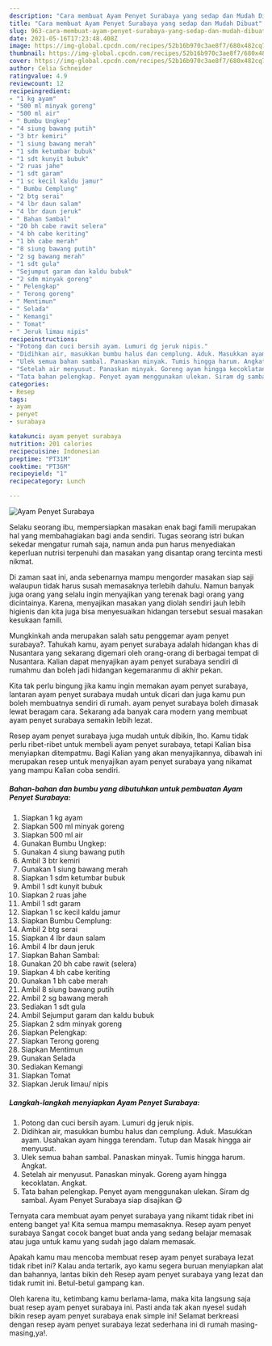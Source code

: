 ```yaml
---
description: "Cara membuat Ayam Penyet Surabaya yang sedap dan Mudah Dibuat"
title: "Cara membuat Ayam Penyet Surabaya yang sedap dan Mudah Dibuat"
slug: 963-cara-membuat-ayam-penyet-surabaya-yang-sedap-dan-mudah-dibuat
date: 2021-05-16T17:23:48.408Z
image: https://img-global.cpcdn.com/recipes/52b16b970c3ae8f7/680x482cq70/ayam-penyet-surabaya-foto-resep-utama.jpg
thumbnail: https://img-global.cpcdn.com/recipes/52b16b970c3ae8f7/680x482cq70/ayam-penyet-surabaya-foto-resep-utama.jpg
cover: https://img-global.cpcdn.com/recipes/52b16b970c3ae8f7/680x482cq70/ayam-penyet-surabaya-foto-resep-utama.jpg
author: Celia Schneider
ratingvalue: 4.9
reviewcount: 12
recipeingredient:
- "1 kg ayam"
- "500 ml minyak goreng"
- "500 ml air"
- " Bumbu Ungkep"
- "4 siung bawang putih"
- "3 btr kemiri"
- "1 siung bawang merah"
- "1 sdm ketumbar bubuk"
- "1 sdt kunyit bubuk"
- "2 ruas jahe"
- "1 sdt garam"
- "1 sc kecil kaldu jamur"
- " Bumbu Cemplung"
- "2 btg serai"
- "4 lbr daun salam"
- "4 lbr daun jeruk"
- " Bahan Sambal"
- "20 bh cabe rawit selera"
- "4 bh cabe keriting"
- "1 bh cabe merah"
- "8 siung bawang putih"
- "2 sg bawang merah"
- "1 sdt gula"
- "Sejumput garam dan kaldu bubuk"
- "2 sdm minyak goreng"
- " Pelengkap"
- " Terong goreng"
- " Mentimun"
- " Selada"
- " Kemangi"
- " Tomat"
- " Jeruk limau nipis"
recipeinstructions:
- "Potong dan cuci bersih ayam. Lumuri dg jeruk nipis."
- "Didihkan air, masukkan bumbu halus dan cemplung. Aduk. Masukkan ayam. Usahakan ayam hingga terendam. Tutup dan Masak hingga air menyusut."
- "Ulek semua bahan sambal. Panaskan minyak. Tumis hingga harum. Angkat."
- "Setelah air menyusut. Panaskan minyak. Goreng ayam hingga kecoklatan. Angkat."
- "Tata bahan pelengkap. Penyet ayam menggunakan ulekan. Siram dg sambal. Ayam Penyet Surabaya siap disajikan 😋"
categories:
- Resep
tags:
- ayam
- penyet
- surabaya

katakunci: ayam penyet surabaya 
nutrition: 201 calories
recipecuisine: Indonesian
preptime: "PT31M"
cooktime: "PT36M"
recipeyield: "1"
recipecategory: Lunch

---
```



![Ayam Penyet Surabaya](https://img-global.cpcdn.com/recipes/52b16b970c3ae8f7/680x482cq70/ayam-penyet-surabaya-foto-resep-utama.jpg)

Selaku seorang ibu, mempersiapkan masakan enak bagi famili merupakan hal yang membahagiakan bagi anda sendiri. Tugas seorang istri bukan sekedar mengatur rumah saja, namun anda pun harus menyediakan keperluan nutrisi terpenuhi dan masakan yang disantap orang tercinta mesti nikmat.

Di zaman  saat ini, anda sebenarnya mampu mengorder masakan siap saji walaupun tidak harus susah memasaknya terlebih dahulu. Namun banyak juga orang yang selalu ingin menyajikan yang terenak bagi orang yang dicintainya. Karena, menyajikan masakan yang diolah sendiri jauh lebih higienis dan kita juga bisa menyesuaikan hidangan tersebut sesuai masakan kesukaan famili. 



Mungkinkah anda merupakan salah satu penggemar ayam penyet surabaya?. Tahukah kamu, ayam penyet surabaya adalah hidangan khas di Nusantara yang sekarang digemari oleh orang-orang di berbagai tempat di Nusantara. Kalian dapat menyajikan ayam penyet surabaya sendiri di rumahmu dan boleh jadi hidangan kegemaranmu di akhir pekan.

Kita tak perlu bingung jika kamu ingin memakan ayam penyet surabaya, lantaran ayam penyet surabaya mudah untuk dicari dan juga kamu pun boleh membuatnya sendiri di rumah. ayam penyet surabaya boleh dimasak lewat beragam cara. Sekarang ada banyak cara modern yang membuat ayam penyet surabaya semakin lebih lezat.

Resep ayam penyet surabaya juga mudah untuk dibikin, lho. Kamu tidak perlu ribet-ribet untuk membeli ayam penyet surabaya, tetapi Kalian bisa menyiapkan ditempatmu. Bagi Kalian yang akan menyajikannya, dibawah ini merupakan resep untuk menyajikan ayam penyet surabaya yang nikamat yang mampu Kalian coba sendiri.

<!--inarticleads1-->

##### Bahan-bahan dan bumbu yang dibutuhkan untuk pembuatan Ayam Penyet Surabaya:

1. Siapkan 1 kg ayam
1. Siapkan 500 ml minyak goreng
1. Siapkan 500 ml air
1. Gunakan  Bumbu Ungkep:
1. Gunakan 4 siung bawang putih
1. Ambil 3 btr kemiri
1. Gunakan 1 siung bawang merah
1. Siapkan 1 sdm ketumbar bubuk
1. Ambil 1 sdt kunyit bubuk
1. Siapkan 2 ruas jahe
1. Ambil 1 sdt garam
1. Siapkan 1 sc kecil kaldu jamur
1. Siapkan  Bumbu Cemplung:
1. Ambil 2 btg serai
1. Siapkan 4 lbr daun salam
1. Ambil 4 lbr daun jeruk
1. Siapkan  Bahan Sambal:
1. Gunakan 20 bh cabe rawit (selera)
1. Siapkan 4 bh cabe keriting
1. Gunakan 1 bh cabe merah
1. Ambil 8 siung bawang putih
1. Ambil 2 sg bawang merah
1. Sediakan 1 sdt gula
1. Ambil Sejumput garam dan kaldu bubuk
1. Siapkan 2 sdm minyak goreng
1. Siapkan  Pelengkap:
1. Siapkan  Terong goreng
1. Siapkan  Mentimun
1. Gunakan  Selada
1. Sediakan  Kemangi
1. Siapkan  Tomat
1. Siapkan  Jeruk limau/ nipis




<!--inarticleads2-->

##### Langkah-langkah menyiapkan Ayam Penyet Surabaya:

1. Potong dan cuci bersih ayam. Lumuri dg jeruk nipis.
1. Didihkan air, masukkan bumbu halus dan cemplung. Aduk. Masukkan ayam. Usahakan ayam hingga terendam. Tutup dan Masak hingga air menyusut.
1. Ulek semua bahan sambal. Panaskan minyak. Tumis hingga harum. Angkat.
1. Setelah air menyusut. Panaskan minyak. Goreng ayam hingga kecoklatan. Angkat.
1. Tata bahan pelengkap. Penyet ayam menggunakan ulekan. Siram dg sambal. Ayam Penyet Surabaya siap disajikan 😋




Ternyata cara membuat ayam penyet surabaya yang nikamt tidak ribet ini enteng banget ya! Kita semua mampu memasaknya. Resep ayam penyet surabaya Sangat cocok banget buat anda yang sedang belajar memasak atau juga untuk kamu yang sudah jago dalam memasak.

Apakah kamu mau mencoba membuat resep ayam penyet surabaya lezat tidak ribet ini? Kalau anda tertarik, ayo kamu segera buruan menyiapkan alat dan bahannya, lantas bikin deh Resep ayam penyet surabaya yang lezat dan tidak rumit ini. Betul-betul gampang kan. 

Oleh karena itu, ketimbang kamu berlama-lama, maka kita langsung saja buat resep ayam penyet surabaya ini. Pasti anda tak akan nyesel sudah bikin resep ayam penyet surabaya enak simple ini! Selamat berkreasi dengan resep ayam penyet surabaya lezat sederhana ini di rumah masing-masing,ya!.


